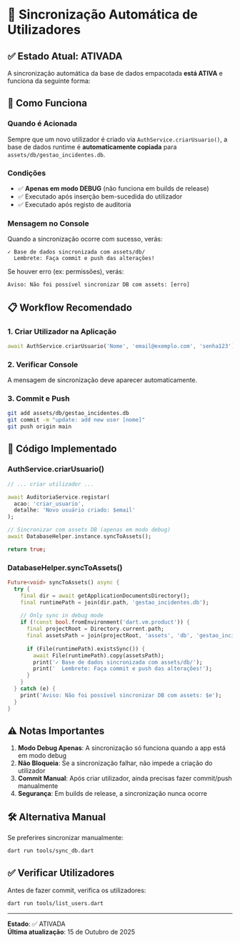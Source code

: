 # 🔄 Sincronização Automática de Utilizadores

## ✅ Estado Atual: ATIVADA

A sincronização automática da base de dados empacotada **está ATIVA** e funciona da seguinte forma:

## 🎯 Como Funciona

### Quando é Acionada
Sempre que um novo utilizador é criado via `AuthService.criarUsuario()`, a base de dados runtime é **automaticamente copiada** para `assets/db/gestao_incidentes.db`.

### Condições
- ✅ **Apenas em modo DEBUG** (não funciona em builds de release)
- ✅ Executado após inserção bem-sucedida do utilizador
- ✅ Executado após registo de auditoria

### Mensagem no Console
Quando a sincronização ocorre com sucesso, verás:
```
✓ Base de dados sincronizada com assets/db/
  Lembrete: Faça commit e push das alterações!
```

Se houver erro (ex: permissões), verás:
```
Aviso: Não foi possível sincronizar DB com assets: [erro]
```

## 📋 Workflow Recomendado

### 1. Criar Utilizador na Aplicação
```dart
await AuthService.criarUsuario('Nome', 'email@exemplo.com', 'senha123');
```

### 2. Verificar Console
A mensagem de sincronização deve aparecer automaticamente.

### 3. Commit e Push
```bash
git add assets/db/gestao_incidentes.db
git commit -m "update: add new user [nome]"
git push origin main
```

## 🔧 Código Implementado

### AuthService.criarUsuario()
```dart
// ... criar utilizador ...

await AuditoriaService.registar(
  acao: 'criar_usuario',
  detalhe: 'Novo usuário criado: $email'
);

// Sincronizar com assets DB (apenas em modo debug)
await DatabaseHelper.instance.syncToAssets();

return true;
```

### DatabaseHelper.syncToAssets()
```dart
Future<void> syncToAssets() async {
  try {
    final dir = await getApplicationDocumentsDirectory();
    final runtimePath = join(dir.path, 'gestao_incidentes.db');
    
    // Only sync in debug mode
    if (!const bool.fromEnvironment('dart.vm.product')) {
      final projectRoot = Directory.current.path;
      final assetsPath = join(projectRoot, 'assets', 'db', 'gestao_incidentes.db');
      
      if (File(runtimePath).existsSync()) {
        await File(runtimePath).copy(assetsPath);
        print('✓ Base de dados sincronizada com assets/db/');
        print('  Lembrete: Faça commit e push das alterações!');
      }
    }
  } catch (e) {
    print('Aviso: Não foi possível sincronizar DB com assets: $e');
  }
}
```

## ⚠️ Notas Importantes

1. **Modo Debug Apenas**: A sincronização só funciona quando a app está em modo debug
2. **Não Bloqueia**: Se a sincronização falhar, não impede a criação do utilizador
3. **Commit Manual**: Após criar utilizador, ainda precisas fazer commit/push manualmente
4. **Segurança**: Em builds de release, a sincronização nunca ocorre

## 🛠️ Alternativa Manual

Se preferires sincronizar manualmente:
```bash
dart run tools/sync_db.dart
```

## ✅ Verificar Utilizadores

Antes de fazer commit, verifica os utilizadores:
```bash
dart run tools/list_users.dart
```

---

**Estado**: ✅ ATIVADA  
**Última atualização**: 15 de Outubro de 2025
